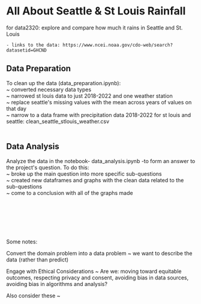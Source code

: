 # All About Seattle & St Louis Rainfall
for data2320: explore and compare how much it rains in Seattle and St. Louis
  
  
    - links to the data: https://www.ncei.noaa.gov/cdo-web/search?datasetid=GHCND


## Data Preparation
   To clean up the data (data_preparation.ipynb): <br>
      ~ converted necessary data types <br>
      ~ narrowed st louis data to just 2018-2022 and one weather station <br>
      ~ replace seattle's missing values with the mean across years of values on that day <br>
      ~ narrow to a data frame with precipitation data 2018-2022 for st louis and seattle: clean_seattle_stlouis_weather.csv <br> <br>

## Data Analysis
   Analyze the data in the notebook- data_analysis.ipynb -to form an answer to the project's question. To do this: <br>
      ~ broke up the main question into more specific sub-questions <br>
      ~ created new dataframes and graphs with the clean data related to the sub-questions <br>
      ~ come to a conclusion with all of the graphs made <br>
    
    
    
<br> <br> <br> <br> <br> 

Some notes:

Convert the domain problem into a data problem
  ~ we want to describe the data (rather than predict)
  
 Engage with Ethical Considerations
  ~ Are we: moving toward equitable outcomes, respecting privacy and consent, avoiding bias in data sources, avoiding bias in algorithms and analysis?
  
 Also consider these
  ~
